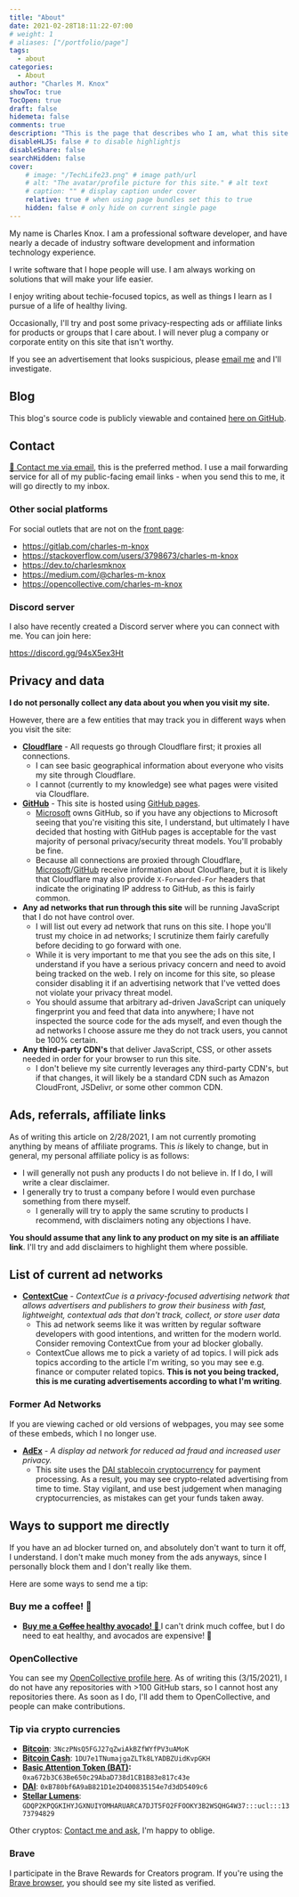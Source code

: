 ```yaml
---
title: "About"
date: 2021-02-28T18:11:22-07:00
# weight: 1
# aliases: ["/portfolio/page"]
tags:
  - about
categories:
  - About
author: "Charles M. Knox"
showToc: true
TocOpen: true
draft: false
hidemeta: false
comments: true
description: "This is the page that describes who I am, what this site is, and any other important information."
disableHLJS: false # to disable highlightjs
disableShare: false
searchHidden: false
cover:
    # image: "/TechLife23.png" # image path/url
    # alt: "The avatar/profile picture for this site." # alt text
    # caption: "" # display caption under cover
    relative: true # when using page bundles set this to true
    hidden: false # only hide on current single page
---
```


My name is Charles Knox. I am a professional software developer,
and have nearly a decade of industry software development and
information technology experience.

I write software that I hope people will use. I am always working on solutions that will make your life easier.

I enjoy writing about techie-focused topics, as well as
things I learn as I pursue of a life of healthy living.

Occasionally, I'll try and post some privacy-respecting ads or
affiliate links for products or groups that I care about. I will never
plug a company or corporate entity on this site that isn't worthy.

If you see an advertisement that looks suspicious, please [email me](#contact) and I'll investigate.

## Blog

This blog's source code is publicly viewable and contained [here on GitHub](https://github.com/charles-m-knox/charles-m-knox.github.io).

## Contact

[📧 Contact me via email](mailto:579af7a8-9a71-4570-a0b2-9e5ae46346a7@aleeas.com), this is the preferred method. I use a mail forwarding service for all of my public-facing email links - when you send this to me, it will go directly to my inbox.

### Other social platforms

For social outlets that are not on the [front page](https://charlesmknox.com):

* https://gitlab.com/charles-m-knox
* https://stackoverflow.com/users/3798673/charles-m-knox
* https://dev.to/charlesmknox
* https://medium.com/@charles-m-knox
* https://opencollective.com/charles-m-knox

### Discord server

I also have recently created a Discord server where you can connect with me. You can join here:

https://discord.gg/94sX5ex3Ht

## Privacy and data

**I do not personally collect any data about you when you visit my site.**

However, there are a few entities that may track you in different ways when you visit the site:

* **[Cloudflare](https://cloudflare.com)** - All requests go through Cloudflare first; it proxies all connections.
  * I can see basic geographical information about everyone who visits my site through Cloudflare.
  * I cannot (currently to my knowledge) see what pages were visited via Cloudflare.
* **[GitHub](https://github.com)** - This site is hosted using [GitHub pages](https://docs.github.com/en/github/working-with-github-pages/about-github-pages#types-of-github-pages-sites).
  * [Microsoft](https://microsoft.com) owns GitHub, so if you have any objections to Microsoft seeing that you're visiting this site, I understand, but ultimately I have decided that hosting with GitHub pages is acceptable for the vast majority of personal privacy/security threat models. You'll probably be fine.
  * Because all connections are proxied through Cloudflare, [Microsoft](https://microsoft.com)/[GitHub](https://github.com) receive information about Cloudflare, but it is likely that Cloudflare may also provide `X-Forwarded-For` headers that indicate the originating IP address to GitHub, as this is fairly common.
* **Any ad networks that run through this site** will be running JavaScript that I do not have control over.
  * I will list out every ad network that runs on this site. I hope you'll trust my choice in ad networks; I scrutinize them fairly carefully before deciding to go forward with one.
  * While it is very important to me that you see the ads on this site, I understand if you have a serious privacy concern and need to avoid being tracked on the web. I rely on income for this site, so please consider disabling it if an advertising network that I've vetted does not violate your privacy threat model.
  * You should assume that arbitrary ad-driven JavaScript can uniquely fingerprint you and feed that data into anywhere; I have not inspected the source code for the ads myself, and even though the ad networks I choose assure me they do not track users, you cannot be 100% certain.
* **Any third-party CDN's** that deliver JavaScript, CSS, or other assets needed in order for your browser to run this site.
  * I don't believe my site currently leverages any third-party CDN's, but if that changes, it will likely be a standard CDN such as Amazon CloudFront, JSDelivr, or some other common CDN.

## Ads, referrals, affiliate links

As of writing this article on 2/28/2021, I am not currently promoting anything by means of affiliate programs. This *is* likely to change, but in general, my personal affiliate policy is as follows:

* I will generally not push any products I do not believe in. If I do, I will write a clear disclaimer.
* I generally try to trust a company before I would even purchase something from there myself.
  * I generally will try to apply the same scrutiny to products I recommend, with disclaimers noting any objections I have.

**You should assume that any link to any product on my site is an affiliate link**. I'll try and add disclaimers to highlight them where possible.

## List of current ad networks

* **[ContextCue](https://contextcue.com)** - *ContextCue is a privacy-focused advertising network that allows advertisers and publishers to grow their business with fast, lightweight, contextual ads that don't track, collect, or store user data*
  * This ad network seems like it was written by regular software developers with good intentions, and written for the modern world. Consider removing ContextCue from your ad blocker globally.
  * ContextCue allows me to pick a variety of ad topics. I will pick ads topics according to the article I'm writing, so you may see e.g. finance or computer related topics. **This is not you being tracked, this is me curating advertisements according to what I'm writing**.

### Former Ad Networks

If you are viewing cached or old versions of webpages, you may see some of these embeds, which I no longer use.

* **[AdEx](https://www.adex.network/)** - *A display ad network for reduced ad fraud and increased user privacy.*
  * This site uses the [DAI stablecoin cryptocurrency](https://en.wikipedia.org/wiki/Dai_(cryptocurrency)) for payment processing. As a result, you may see crypto-related advertising from time to time. Stay vigilant, and use best judgement when managing cryptocurrencies, as mistakes can get your funds taken away.

## Ways to support me directly

If you have an ad blocker turned on, and absolutely don't want to turn it off, I understand. I don't make much money from the ads anyways, since I personally block them and I don't really like them.

Here are some ways to send me a tip:

### Buy me a coffee! 🥑

* **[Buy me a ~~Coffee~~ healthy avocado! 🥑 ](https://www.buymeacoffee.com/charles.m.knox)** I can't drink much coffee, but I do need to eat healthy, and avocados are expensive! 🙂

### OpenCollective

You can see my [OpenCollective profile here](https://opencollective.com/charles-m-knox). As of writing this (3/15/2021), I do not have any repositories with >100 GitHub stars, so I cannot host any repositories there. As soon as I do, I'll add them to OpenCollective, and people can make contributions.

### Tip via crypto currencies

* **[Bitcoin](https://en.wikipedia.org/wiki/Bitcoin)**: `3NczPNsQ5FGJ27qZwiAkBZfWYfPV3uAMoK`
* **[Bitcoin Cash](https://en.wikipedia.org/wiki/Bitcoin_Cash)**: `1DU7e1TNumajgaZLTk8LYADBZUidKvpGKH`
* **[Basic Attention Token (BAT)](https://en.wikipedia.org/wiki/Basic_Attention_Token):** `0xa672b3C63Be650c29AbaD738d1CB1B83e817c43e`
* **[DAI](https://en.wikipedia.org/wiki/Dai_(cryptocurrency))**: `0xB780bf6A9aB821D1e2D400835154e7d3dD5409c6`
* **[Stellar Lumens](https://en.wikipedia.org/wiki/Stellar_(payment_network))**: `GDQP2KPQGKIHYJGXNUIYOMHARUARCA7DJT5FO2FFOOKY3B2WSQHG4W37:::ucl:::1373794829`

Other cryptos: [Contact me and ask](#contact), I'm happy to oblige.

### Brave

I participate in the Brave Rewards for Creators program. If you're using the [Brave browser](https://brave.com), you should see my site listed as verified.
